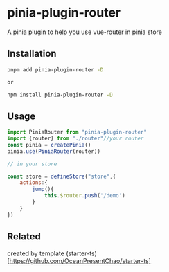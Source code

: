 # pinia-plugin-router

A pinia plugin to help you use vue-router in pinia store

## Installation

```bash
pnpm add pinia-plugin-router -D

or

npm install pinia-plugin-router -D

```

## Usage

```javascript
import PiniaRouter from "pinia-plugin-router"
import {router} from "./router"//your router
const pinia = createPinia()
pinia.use(PiniaRouter(router))
```

```javascript
// in your store

const store = defineStore("store",{
    actions:{
        jump(){
            this.$router.push('/demo')
        }
    }
})

```

## Related

created by template (starter-ts)[https://github.com/OceanPresentChao/starter-ts]